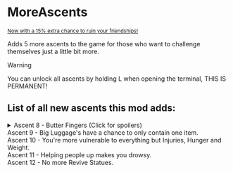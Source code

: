 # MoreAscents
<sub>[Now with a 15% extra chance to ruin your friendships!](https://medal.tv/games/peak/clips/kywNeEuDhToY494CT?invite=cr-MSxxTUEsMTkwNTA5NDMy)</sub>

Adds 5 more ascents to the game for those who want to challenge themselves just a little bit more.

> [!WARNING]
> You can unlock all ascents by holding L when opening the terminal, THIS IS PERMANENT!

## List of all new ascents this mod adds:
<details>
  <summary>Ascent 8 - Butter Fingers (Click for spoilers)</summary>

  Makes you drop every item upon any fall damage, _including your backpack_
</details>
Ascent 9 - Big Luggage's have a chance to only contain one item.<br>
Ascent 10 - You're more vulnerable to everything but Injuries, Hunger and Weight.<br>
Ascent 11 - Helping people up makes you drowsy.<br>
Ascent 12 - No more Revive Statues.



